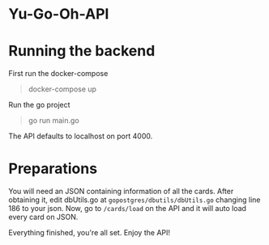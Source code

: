 # Yu-Go-Oh-API

# Running the backend
  First run the docker-compose
  > docker-compose up 
  
  Run the go project
  > go run main.go
  
  The API defaults to localhost on port 4000.
 
 # Preparations
  You will need an JSON containing information of all the cards. 
  After obtaining it, edit dbUtils.go at `gopostgres/dbutils/dbUtils.go`
  changing line 186 to your json.
  Now, go to `/cards/load` on the API and it will auto load every card on JSON.
  
  Everything finished, you're all set. Enjoy the API!
